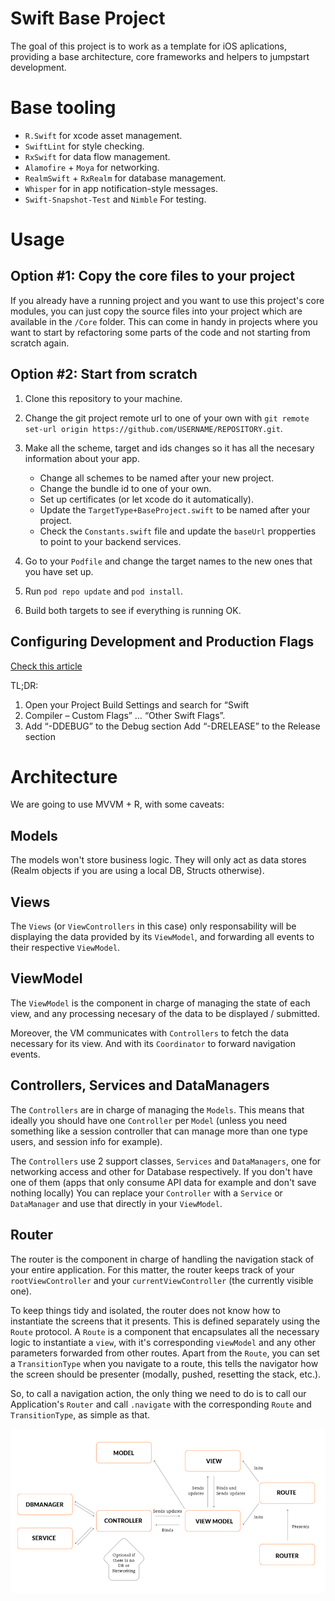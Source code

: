 Swift Base Project
============================================

The goal of this project is to work as a template for iOS aplications, providing a base architecture, core frameworks and helpers to jumpstart development.

# Base tooling

- `R.Swift` for xcode asset management.
- `SwiftLint` for style checking.
- `RxSwift` for data flow management.
- `Alamofire` + `Moya` for networking.
- `RealmSwift` + `RxRealm` for database management.
- `Whisper` for in app notification-style messages.
- `Swift-Snapshot-Test` and `Nimble` For testing.

# Usage

## Option #1: Copy the core files to your project
If you already have a running project and you want to use this project's core modules, you can just copy the source files into your project which are available in the `/Core` folder.
This can come in handy in projects where you want to start by refactoring some parts of the code and not starting from scratch again.

## Option #2: Start from scratch

1. Clone this repository to your machine.
2. Change the git project remote url to one of your own with `git remote set-url origin https://github.com/USERNAME/REPOSITORY.git`.
3. Make all the scheme, target and ids changes so it has all the necesary information about your app.

    - Change all schemes to be named after your new project.
    - Change the bundle id to one of your own.
    - Set up certificates (or let xcode do it automatically).
    - Update the `TargetType+BaseProject.swift` to be named after your project.
    - Check the `Constants.swift` file and update the `baseUrl` propperties to point to your backend services.

4. Go to your `Podfile` and change the target names to the new ones that you have set up.
5. Run `pod repo update` and `pod install`.
6. Build both targets to see if everything is running OK.


## Configuring Development and Production Flags

[Check this article](https://kitefaster.com/2016/01/23/how-to-specify-debug-and-release-flags-in-xcode-with-swift/)

TL;DR:
1. Open your Project Build Settings and search for “Swift
2. Compiler – Custom Flags” … “Other Swift Flags”.
3. Add “-DDEBUG” to the Debug section
Add “-DRELEASE” to the Release section

# Architecture

We are going to use MVVM + R, with some caveats:

## Models
The models won't store business logic. They will only act as data stores (Realm objects if you are using a local DB, Structs otherwise).

## Views
The `Views` (or `ViewControllers` in this case) only responsability will be displaying the data provided by its `ViewModel`, and forwarding all events to their respective `ViewModel`.

## ViewModel
The `ViewModel` is the component in charge of managing the state of each view, and any processing necesary of the data to be displayed / submitted.

Moreover, the VM communicates with `Controllers` to fetch the data necessary for its view. And with its `Coordinator` to forward navigation events.

## Controllers, Services and DataManagers
The `Controllers` are in charge of managing the `Models`. This means that ideally you should have one `Controller` per `Model` (unless you need something like a session controller that can manage more than one type users, and session info for example).

The `Controllers` use 2 support classes, `Services` and `DataManagers`, one for networking access and other for Database respectively. If you don't have one of them (apps that only consume API data for example and don't save nothing locally) You can replace your `Controller` with a `Service` or `DataManager` and use that directly in your `ViewModel`.

## Router
The router is the component in charge of handling the navigation stack of your entire application. For this matter, the router keeps track of your `rootViewController` and your `currentViewController` (the currently visible one).

To keep things tidy and isolated, the router does not know how to instantiate the screens that it presents. This is defined separately using the `Route` protocol. A `Route` is a component that encapsulates all the necessary logic to instantiate a `view`, with it's corresponding `viewModel` and any other parameters forwarded from other routes.
Apart from the `Route`, you can set a `TransitionType` when you navigate to a route, this tells the navigator how the screen should be presenter (modally, pushed, resetting the stack, etc.).

So, to call a navigation action, the only thing we need to do is to call our Application's `Router` and call `.navigate` with the corresponding `Route` and `TransitionType`, as simple as that.

<img src="./Architecture.png"/>

